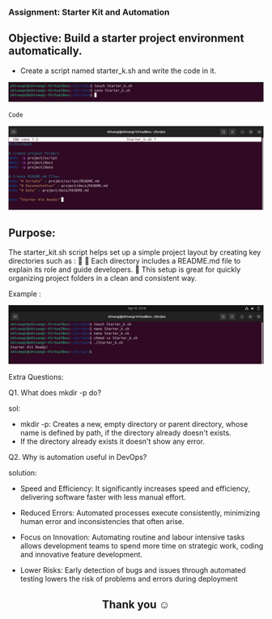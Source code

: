 ### Assignment: Starter Kit and Automation

## Objective: Build a starter project environment automatically.

* Create a script named starter_k.sh and write the code in it.

![alt text](<Images/WhatsApp Image 2025-09-10 at 23.13.59_b1bc0210.jpg>)

```bash
Code
```
![alt text](<Images/WhatsApp Image 2025-09-10 at 23.16.38_e891879f.jpg>)

## Purpose: 

The starter_kit.sh script helps set up a simple project layout by creating key directories such as :
 📁
 📁 Each directory includes a README.md file to explain its role and guide developers. 
 🔸 This setup is great for quickly organizing project folders in a clean and consistent way.
 
 Example :

![alt text](<Images/WhatsApp Image 2025-09-10 at 23.19.01_e35250c2.jpg>)

Extra Questions:

 Q1. What does mkdir -p do?

 sol: 
 * mkdir -p: Creates a new, empty directory or parent directory, whose name is
 defined by path, if the directory already doesn't exists.
 * If the directory already exists it doesn't show any error.


 Q2. Why is automation useful in DevOps?

 solution:
*  Speed and Efficiency: It significantly increases speed and efficiency, delivering
 software faster with less manual effort.
 
* Reduced Errors: Automated processes execute consistently, minimizing human
 error and inconsistencies that often arise.
 
* Focus on Innovation: Automating routine and labour intensive tasks allows
 development teams to spend more time on strategic work, coding and innovative
 feature development.
 
* Lower Risks: Early detection of bugs and issues through automated testing lowers
 the risk of problems and errors during deployment


<h2 align="center">Thank you ☺️ </h2>
